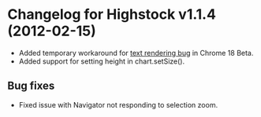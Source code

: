 # Changelog for Highstock v1.1.4 (2012-02-15)
        
- Added temporary workaround for [text rendering bug](https://github.com/highslide-software/highcharts.com/issues/732) in Chrome 18 Beta.
- Added support for setting height in chart.setSize().

## Bug fixes
- Fixed issue with Navigator not responding to selection zoom.